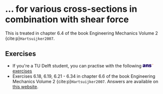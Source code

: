 # ... for various cross-sections in combination with shear force

This is treated in chapter 6.4 of the book Engineering Mechanics Volume 2 {cite:p}`Hartsuijker2007`.

## Exercises
- If you're a TU Delft student, you can practise with the following [<img height="12px" src="../../images/ANS.svg" alt="ANS"> exercises](https://ans.app/digital_test/assignments/1178028/results/new)
- Exercises 6.18, 6.19, 6.21 - 6.34 in chapter 6.6 of the book Engineering Mechanics Volume 2 {cite:p}`Hartsuijker2007`. Answers are available on [this website](https://icozct.tudelft.nl/TUD_CT/bookanswers/vol2/Chapter6/).